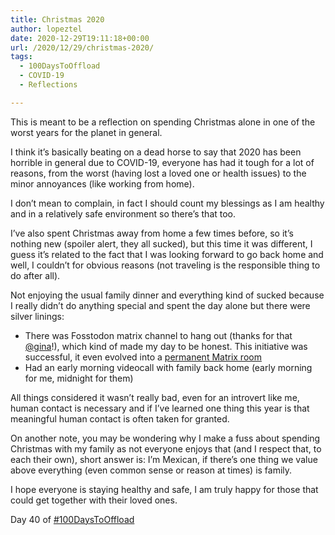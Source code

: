 ```yaml
---
title: Christmas 2020
author: lopeztel
date: 2020-12-29T19:11:18+00:00
url: /2020/12/29/christmas-2020/
tags:
  - 100DaysToOffload
  - COVID-19
  - Reflections

---
```

This is meant to be a reflection on spending Christmas alone in one of the worst years for the planet in general.

I think it&#8217;s basically beating on a dead horse to say that 2020 has been horrible in general due to COVID-19, everyone has had it tough for a lot of reasons, from the worst (having lost a loved one or health issues) to the minor annoyances (like working from home).

I don&#8217;t mean to complain, in fact I should count my blessings as I am healthy and in a relatively safe environment so there&#8217;s that too.

I&#8217;ve also spent Christmas away from home a few times before, so it&#8217;s nothing new (spoiler alert, they all sucked), but this time it was different, I guess it&#8217;s related to the fact that I was looking forward to go back home and well, I couldn&#8217;t for obvious reasons (not traveling is the responsible thing to do after all).

Not enjoying the usual family dinner and everything kind of sucked because I really didn&#8217;t do anything special and spent the day alone but there were silver linings:

  * There was Fosstodon matrix channel to hang out (thanks for that [@gina](https://fosstodon.org/@Gina)!), which kind of made my day to be honest. This initiative was successful, it even evolved into a [permanent Matrix room](https://app.element.io/#/room/#afediversechat:matrix.org)
  * Had an early morning videocall with family back home (early morning for me, midnight for them)

All things considered it wasn&#8217;t really bad, even for an introvert like me, human contact is necessary and if I&#8217;ve learned one thing this year is that meaningful human contact is often taken for granted.

On another note, you may be wondering why I make a fuss about spending Christmas with my family as not everyone enjoys that (and I respect that, to each their own), short answer is: I&#8217;m Mexican, if there&#8217;s one thing we value above everything (even common sense or reason at times) is family.

I hope everyone is staying healthy and safe, I am truly happy for those that could get together with their loved ones.

Day 40 of [#100DaysToOffload](https://lopeztel.xyz/blog/tags/100daystooffload/)
